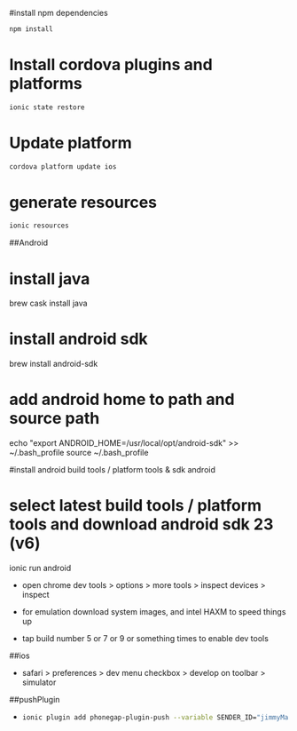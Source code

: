 #install npm dependencies

```bash
npm install
```

# Install cordova plugins and platforms

```bash
ionic state restore
```

# Update platform

```bash
cordova platform update ios
```

# generate resources

```bash
ionic resources
```

##Android

# install java
brew cask install java

# install android sdk
brew install android-sdk

# add android home to path and source path
echo "export ANDROID_HOME=/usr/local/opt/android-sdk" >> ~/.bash_profile
source ~/.bash_profile

#install android build tools / platform tools & sdk
android

# select latest build tools / platform tools and download android sdk 23 (v6)
ionic run android

- open chrome dev tools > options > more tools > inspect devices > inspect

- for emulation download system images, and intel HAXM to speed things up

- tap build number 5 or 7 or 9 or something times to enable dev tools

##ios

- safari > preferences > dev menu checkbox > develop on toolbar > simulator


##pushPlugin
- ```bash
  ionic plugin add phonegap-plugin-push --variable SENDER_ID="jimmyMac"
  ```
